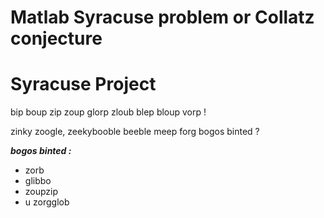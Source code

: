 # Matlab Syracuse problem or Collatz conjecture

# Syracuse Project

bip boup zip zoup glorp zloub blep bloup vorp !

zinky zoogle, zeekybooble beeble meep forg bogos binted ?

***bogos binted :***

- zorb
- glibbo
- zoupzip
- u zorgglob